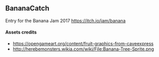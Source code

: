 ## BananaCatch

Entry for the Banana Jam 2017 https://itch.io/jam/banana

#### Assets credits

 * https://opengameart.org/content/fruit-graphics-from-caveexpress
 * http://herebemonsters.wikia.com/wiki/File:Banana-Tree-Sprite.png


